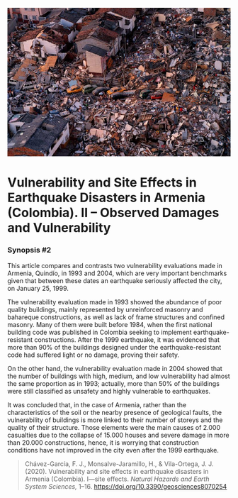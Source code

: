 ![armenia](images/armenia.jpeg)

# Vulnerability and Site Effects in Earthquake Disasters in Armenia (Colombia). II – Observed Damages and Vulnerability
### Synopsis #2

This article compares and contrasts two vulnerability evaluations made in Armenia, Quindío,
in 1993 and 2004, which are very important benchmarks given that between these dates an 
earthquake seriously affected the city, on January 25, 1999. 

The vulnerability evaluation made in 1993 showed the abundance of poor quality buildings, 
mainly represented by unreinforced masonry and bahareque constructions, as well as lack of 
frame structures and confined masonry. Many of them were built before 1984, when the first
national building code was published in Colombia seeking to implement earthquake-resistant 
constructions. After the 1999 earthquake, it was evidenced that more than 90% of the buildings
designed under the earthquake-resistant code had suffered light or no damage, proving their safety.

On the other hand, the vulnerability evaluation made in 2004 showed that the number of buildings 
with high, medium, and low vulnerability had almost the same proportion as in 1993; actually, more 
than 50% of the buildings were still classified as unsafety and highly vulnerable to earthquakes.

It was concluded that, in the case of Armenia, rather than the characteristics of the soil or the 
nearby presence of geological faults, the vulnerability of buildings is more linked to their number
of storeys and the quality of their structure. Those elements were the main causes of 2.000 
casualties due to the collapse of 15.000 houses and severe damage in more than 20.000 
constructions, hence, it is worrying that construction conditions have not improved in the 
city even after the 1999 earthquake.

> Chávez-García, F. J., Monsalve-Jaramillo, H., & Vila-Ortega, J. J. (2020). Vulnerability 
> and site effects in earthquake disasters in Armenia (Colombia). I—site effects. *Natural Hazards
> and Earth System Sciences,* 1–16. https://doi.org/10.3390/geosciences8070254
